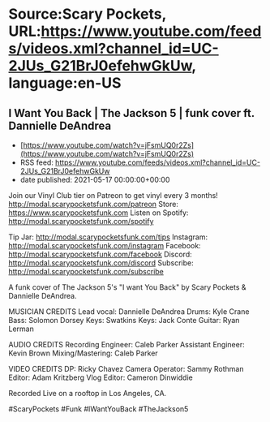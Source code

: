 # Source:Scary Pockets, URL:https://www.youtube.com/feeds/videos.xml?channel_id=UC-2JUs_G21BrJ0efehwGkUw, language:en-US

## I Want You Back | The Jackson 5 | funk cover ft. Dannielle DeAndrea
 - [https://www.youtube.com/watch?v=jFsmUQ0r2Zs](https://www.youtube.com/watch?v=jFsmUQ0r2Zs)
 - RSS feed: https://www.youtube.com/feeds/videos.xml?channel_id=UC-2JUs_G21BrJ0efehwGkUw
 - date published: 2021-05-17 00:00:00+00:00

Join our Vinyl Club tier on Patreon to get vinyl every 3 months!
http://modal.scarypocketsfunk.com/patreon
Store: https://www.scarypocketsfunk.com
Listen on Spotify: http://modal.scarypocketsfunk.com/spotify

Tip Jar: http://modal.scarypocketsfunk.com/tips
Instagram: http://modal.scarypocketsfunk.com/instagram
Facebook: http://modal.scarypocketsfunk.com/facebook
Discord: http://modal.scarypocketsfunk.com/discord
Subscribe: http://modal.scarypocketsfunk.com/subscribe

A funk cover of The Jackson 5's "I want You Back" by Scary Pockets & Dannielle DeAndrea.

MUSICIAN CREDITS
Lead vocal: Dannielle DeAndrea
Drums: Kyle Crane
Bass: Solomon Dorsey
Keys: Swatkins
Keys: Jack Conte
Guitar: Ryan Lerman

AUDIO CREDITS
Recording Engineer: Caleb Parker
Assistant Engineer: Kevin Brown
Mixing/Mastering: Caleb Parker

VIDEO CREDITS
DP: Ricky Chavez
Camera Operator: Sammy Rothman
Editor: Adam Kritzberg
Vlog Editor: Cameron Dinwiddie

Recorded Live on a rooftop in Los Angeles, CA.

#ScaryPockets #Funk #IWantYouBack #TheJackson5


